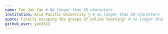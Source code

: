 ```yaml
---
name: Tan Jun Yan # No longer than 28 characters
institution: Asia Pacific University 🚩 # no longer than 58 characters
quote: Finally escaping the grasps of online learning! # no longer than 100 characters, avoid using quotes(") to guarantee the format remains the same.
github_user: yan3321
---
```

